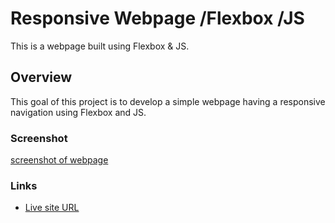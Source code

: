 # Responsive Webpage /Flexbox /JS

This is a webpage built using Flexbox & JS.


## Overview

This goal of this project is to develop a simple webpage having a responsive
navigation using Flexbox and JS.


### Screenshot

[screenshot of webpage](img/screenshot.png)


### Links

- [Live site URL](https://itachidorri.github.io/responsive-webpage-flexbox/)
